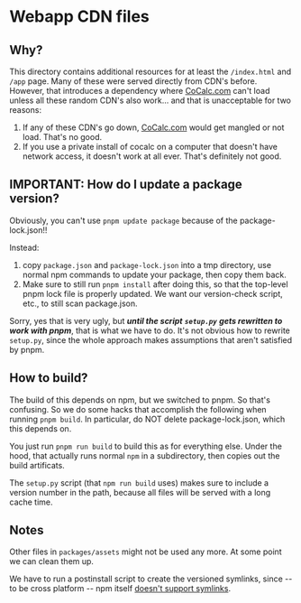 # Webapp CDN files

## Why?

This directory contains additional resources for at least the `/index.html` and `/app` page. Many of these were served directly from CDN's before. However, that introduces a dependency where [CoCalc.com](http://CoCalc.com) can't load unless all these random CDN's also work... and that is unacceptable for two reasons:

1. If any of these CDN's go down, [CoCalc.com](http://CoCalc.com) would get mangled or not load. That's no good.
2. If you use a private install of cocalc on a computer that doesn't have network access, it doesn't work at all ever. That's definitely not good.

## IMPORTANT: How do I update a package version?

Obviously, you can't use `pnpm update package` because of the package\-lock.json!!

Instead:

1. copy `package.json` and `package-lock.json` into a tmp directory, use normal npm commands to update your package, then copy them back. 
2. Make sure to still run `pnpm install` after doing this, so that the top-level pnpm lock file is properly updated.  We want our version-check script, etc., to still scan package.json.


Sorry, yes that is very ugly, but _**until the script**_ _**`setup.py`**_ _**gets rewritten to work with pnpm**_, that is what we have to do.  It's not obvious how to rewrite `setup.py`, since the whole approach makes assumptions that aren't satisfied by pnpm.

## How to build?

The build of this depends on npm, but we switched to pnpm. So that's confusing.
So we do some hacks that accomplish the following when running `pnpm build`.
In particular, do NOT delete package-lock.json, which this depends on.

You just run `pnpm run build` to build this as for everything else.  Under the hood, that actually runs normal `npm` in a subdirectory, then copies out the build artificats.

The `setup.py` script \(that `npm run build` uses\) makes sure to include a version number in the path, because all files will be served with a long cache time.

## Notes

Other files in `packages/assets` might not be used any more. At some point we can clean them up.

We have to run a postinstall script to create the versioned symlinks, since -- to be cross platform -- npm itself [doesn't support symlinks](https://npm.community/t/how-can-i-publish-symlink/5599).

